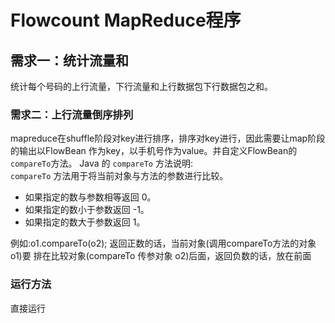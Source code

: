 # Flowcount MapReduce程序

## 需求一：统计流量和
统计每个号码的上行流量，下行流量和上行数据包下行数据包之和。

### 需求二：上行流量倒序排列
mapreduce在shuffle阶段对key进行排序，排序对key进行，因此需要让map阶段的输出以FlowBean
作为key，以手机号作为value。并自定义FlowBean的`compareTo`方法。
Java 的 `compareTo` 方法说明:<br>
`compareTo` 方法用于将当前对象与方法的参数进行比较。 
- 如果指定的数与参数相等返回 0。 
- 如果指定的数小于参数返回 -1。 
- 如果指定的数大于参数返回 1。

例如:o1.compareTo(o2); 返回正数的话，当前对象(调用compareTo方法的对象o1)要 排在比较对象(compareTo 传参对象 o2)后面，返回负数的话，放在前面

### 运行方法
直接运行
